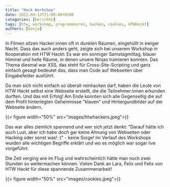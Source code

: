 ```yaml
---
title: "Hack Workshop"
date: 2022-03-12T21:00:00+0100
categories: [berichte]
tags: [htw, workshop, programmieren, hacken, cookies, HTWHackt]
authors: [Sonja]
---
```


In Filmen sitzen Hacker:innen oft in dunklen Räumen, eingehüllt in ewiger Nacht. Dass das auch anders geht, zeigte sich bei unserem Workshop in Kooperation mit HTW Hackt: Es war ein sonniger Samstagmittag, blauer Himmel und helle Räume, in denen unsere Ninjas trainieren konnten.
Das Thema diesmal war XSS, das steht für Cross-Site-Scripting und ganz einfach gesagt bedeutet das, dass man Code auf Webseiten über Eingabefelder ausführt.

Da man sich nicht einfach so überall reinhacken darf, haben die Leute von HTW Hackt selbst eine Webseite erstellt, die die Teilnehmer:innen erkunden durften. Und das mit Erfolg! Am Ende konnten sich alle Gegenseitig die auf dem Profil hinterlegten Geheimnisse "klauen" und Hintergundbilder auf der Webseite ändern.

{{< figure width="50%" src="images/htwhackers.jpeg">}}

Das war alles ziemlich spannend und wer sich jetzt denkt: "Darauf hätte ich auch Lust, aber ich habe doch gar keine Ahnung von Webseiten oder Hacking oder sonst was! :(" - keine Sorge! Im Verlauf des Workshops wurden alle wichtigen Begriffe erklärt und wo es möglich war sogar live vorgeführt.

Die Zeit verging wie im Flug und wahrscheinlich hätte man noch zwei Stunden so weitermachen können. Vielen Dank an Lara, Felix und Felix von HTW Hackt für diese spannende Zusammenarbeit!

{{< figure width="50%" src="images/cookies.jpeg">}}
